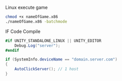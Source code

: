 Linux execute game
```sh
chmod +x nameOfGame.x86
./nameOfGame.x86 -batchmode
```

IF Code Compile
```c#
#if UNITY_STANDALONE_LINUX || UNITY_EDITOR
    Debug.Log("server");
#endif

if (SystemInfo.deviceName == "domain.server.com")
{
    AutoClickServer(); // 1 host
}
```
